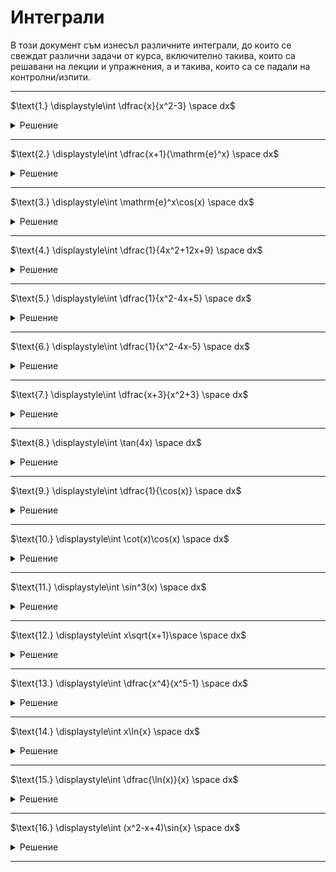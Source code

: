 # Интеграли

В този документ съм изнесъл различните интеграли, до които се свеждат различни задачи от курса, включително такива, които са решавани на лекции и упражнения, а и такива, които са се падали на контролни/изпити.

---

$\text{1.} \displaystyle\int \dfrac{x}{x^2-3} \space dx$

<details>
    <summary>Решение</summary>

Внасяне под диференциала

$\displaystyle\int \dfrac{x}{x^2-3} \space dx = \dfrac{1}{2}\int \dfrac{1}{x^2-3} \space dx^2 = \dfrac{1}{2}\int \dfrac{1}{x^2-3} \space d(x^2 - 3) = \dfrac{1}{2}\ln{|x^2-3|} + C$

</details>

---

$\text{2.} \displaystyle\int \dfrac{x+1}{\mathrm{e}^x} \space dx$

<details>
    <summary>Решение</summary>

Интегриране по части

$I = \displaystyle\int \dfrac{x+1}{\mathrm{e}^x} \space dx$

$I = \int(-x-1)\mathrm{e}^{-x}\space d(-x)$

$I = \int (-x-1)\space d\mathrm{e}^{-x}$

$I = (-x-1)\mathrm{e}^{-x} - \int \mathrm{e}^{-x}\space d(-x)$

$I = (-x-1)\mathrm{e}^{-x} - \mathrm{e}^{-x}+C$

$I = -(x+2)\mathrm{e}^{-x}+C$
</details>

---

$\text{3.} \displaystyle\int \mathrm{e}^x\cos(x) \space dx$

<details>
    <summary>Решение</summary>

Интегриране по части

$I = \displaystyle\int \mathrm{e}^x\cos{x} \space dx$

$I = \displaystyle\int \mathrm{e}^x \space d\sin{x}$

$I = \mathrm{e}^{x}\sin{x} - \displaystyle\int \sin{x} \space d\mathrm{e}^x$

$I = \mathrm{e}^{x}\sin{x} - \displaystyle\int \sin{x} \space d\mathrm{e}^x$

$I = \mathrm{e}^{x}\sin{x} + \displaystyle\int \mathrm{e}^x \space d\cos{x}$

$I = \mathrm{e}^{x}\sin{x} + \mathrm{e}^{x}\cos{x} - \displaystyle\int \mathrm{e}^x\cos{x} \space dx$

$I = \mathrm{e}^{x}\sin{x} + \mathrm{e}^{x}\cos{x} - I + C^*$

$I = \dfrac{\mathrm{e}^x(\sin{x} + \cos{x})}{2} + C$
</details>

---

$\text{4.} \displaystyle\int \dfrac{1}{4x^2+12x+9} \space dx$

<details>
    <summary>Решение</summary>
Знаменателят е точен квадрат. (тоест дискриминантата е точно нула)

$I = \displaystyle \int \dfrac{1}{(2x+3)^2} \space dx = \dfrac{1}{2} \int \dfrac{1}{(2x+3)^2} \space d(2x+3) = \dfrac{1}{2} \dfrac{1}{(2x+3)^{-2+1}} \dfrac{1}{-2+1} = -\dfrac{1}{2(2x+3)} + C$
</details>

---

$\text{5.} \displaystyle\int \dfrac{1}{x^2-4x+5} \space dx$

<details>
    <summary>Решение</summary>
Представяме знаменателя като сума на квадрати. (защото дискриминантата е отрицателна)

$\text{denom } = x^2 - 4x + 5 = (x^2 - 4x + 4) + 1 = (x-2)^2 + 1$

$I = \displaystyle \int \dfrac{1}{(x-2)^2 + 1} \space d(x-2) = \arctan(x-2) + C$
</details>

---

$\text{6.} \displaystyle\int \dfrac{1}{x^2-4x-5} \space dx$

<details>
    <summary>Решение</summary>
Разлагаме знаменателя. (защото дискриминантата е положителна)

$\text{denom } = x^2 - 4x - 5 = (x-5)(x+1)$

Така получаваме следния израз, който ще разложим на елементарни дроби.

$\dfrac{1}{(x-5)(x+1)} = \dfrac{A}{x-5} + \dfrac{B}{x+1} = \dfrac{Ax+A+Bx-5B}{(x-5)(x+1)} = \dfrac{(A+B)x+(A-5B)}{(x-5)(x+1)}$

Така получаваме две условия за $A$ и $B$:

$A + B = 0; A- 5B = 1$

Откъдето

$A = \dfrac{1}{6}; \space B = -\dfrac{1}{6}$

$I = \displaystyle \int \dfrac{1}{(x-5)(x+1)}$

$I = \displaystyle \dfrac{1}{6}\int \dfrac{1}{x-5}\space dx - \dfrac{1}{6} \int \dfrac{1}{x+1}\space dx$

$I = \dfrac{1}{6}\ln{|x-5|} - \dfrac{1}{6}\ln{|x+1|} + C$
</details>

---

$\text{7.} \displaystyle\int \dfrac{x+3}{x^2+3} \space dx$

<details>
    <summary>Решение</summary>

В случая е удобно да използваме линейност на интеграла, тоест интеграл от сума го представяме като сума от интеграли

$I = \displaystyle\int \dfrac{x+3}{x^2+3} \space dx$

$I = \displaystyle\int \dfrac{x}{x^2+3} \space dx + 3\int \dfrac{1}{x^2+3} \space dx$

$I = \displaystyle \dfrac{1}{2}\int \dfrac{1}{x^2+3} \space d(x^2+3) + \sqrt{3}\int \dfrac{1}{\left(\frac{x}{\sqrt{3}}\right)^2+1} \space d\tfrac{3}{\sqrt{3}}$

$I = \dfrac{1}{2}\ln{|x^2+3|} + \sqrt{3}\arctan{\tfrac{x}{\sqrt{3}}} + C$
</details>

---

$\text{8.} \displaystyle\int \tan(4x) \space dx$

<details>
    <summary>Решение</summary>

$I = \displaystyle\int \tan{(4x)} \space dx$

$I = \displaystyle \dfrac{1}{4}\int \dfrac{\sin{(4x)}}{\cos{(4x)}} \space d(4x)$

$I = \displaystyle -\dfrac{1}{4}\int \dfrac{1}{\cos{(4x)}} \space d\cos{(4x)}$

$I = -\dfrac{1}{4}\ln{|\cos{(4x)}|} + C$
</details>

---

$\text{9.} \displaystyle\int \dfrac{1}{\cos(x)} \space dx$

<details>
    <summary>Решение</summary>

$\displaystyle I = \int \dfrac{1}{\cos{x}} \space dx$

$\displaystyle I = \int \dfrac{\cos{x}}{\cos^2{x}} \space dx$

$\displaystyle I = \int \dfrac{1}{1-\sin^2{x}} \space d\sin{x}$

$\displaystyle I = \int \dfrac{1}{(1-\sin{x})(1+\sin{x})} \space d\sin{x}$

$\displaystyle I = \int \left(\dfrac{A}{1-\sin{x}} + \dfrac{B}{1+\sin{x}} \right) \,d\sin{x}$

$\displaystyle I = A \int \dfrac{1}{1-\sin{x}}\, d\sin{x} + B \int \dfrac{1}{1+\sin{x}} \, d\sin{x}$

$\displaystyle I = -A \ln|1-\sin{x}| + B \ln|1+\sin{x}| + C$

Константите $A$ и $B$ намираме по следния начин:

$\dfrac{1}{(1-u)(1+u)} = \dfrac{A}{1-u} + \dfrac{B}{1+u}$

$\dfrac{1}{(1-u)(1+u)} = \dfrac{A + Au + B - Bu}{(1-u)(1+u)}$

$1 = (A+B) + u(A-B)$

$A-B=0$

$A+B=1$

$A = B = \dfrac{1}{2}$

$\displaystyle I = \int \dfrac{1}{\cos{x}}\,dx = \dfrac{1}{2}\ln\left|\dfrac{1+\sin{x}}{1-\sin{x}}\right|+C$
</details>

---

$\text{10.} \displaystyle\int \cot(x)\cos(x) \space dx$

<details>
    <summary>Решение</summary>

$\displaystyle I = \int \cot(x)\cos(x) \space dx$

$\displaystyle I = \int \dfrac{\cos^2{x}}{\sin{x}} \space dx$

$\displaystyle I = \int \dfrac{1 - \sin^2{x}}{\sin{x}} \space dx$

$\displaystyle I = \int \dfrac{1}{\sin{x}} \space dx - \int \sin{x} \space dx$

Първият интеграл се решава аналогично на интеграла от задача 9 и вторият е табличен.
</details>

---

$\text{11.} \displaystyle\int \sin^3(x) \space dx$

<details>
    <summary>Решение</summary>

$\displaystyle I = \int \sin^3{x} \space dx$

$\displaystyle I = \int \sin^2{x}\sin{x} \space dx$

$\displaystyle I = \int (1-\cos^2{x})\sin{x} \space dx$

$\displaystyle I = \int \sin{x} \space dx - \int \cos^2{x}\sin{x} \space dx$

$\displaystyle I = \int \sin{x} \space dx + \int \cos^2{x} \space d\cos{x}$

$I = -\cos{x} + \dfrac{\cos^3{x}}{3} + C$
</details>

---

$\text{12.} \displaystyle\int x\sqrt{x+1}\space \space dx$

<details>
    <summary>Решение</summary>

$\displaystyle I = \int x\sqrt{x+1} \space dx$

$\displaystyle I = \int (x+1-1)\sqrt{x+1} \space d(x+1)$

$\displaystyle I = \int (u-1)\sqrt{u} \space du$

$\displaystyle I = \int (u\sqrt{u} - \sqrt{u}) \space du$

$\displaystyle I = \int u\sqrt{u} \space dx - \int \sqrt{u} \space du$

$\displaystyle I = \int u^{\frac{3}{2}} \space dx - \int u^{\frac{1}{2}} \space du$

$I = \dfrac{u^{\frac{5}{2}}}{\frac{5}{2}} - \dfrac{u^{\frac{3}{2}}}{\frac{3}{2}} + C$

$I = \dfrac{2}{5}(x+1)^{\frac{5}{2}} - \dfrac{2}{3}(x+1)^{\frac{3}{2}} + C$
</details>

---

$\text{13.} \displaystyle\int \dfrac{x^4}{x^5-1} \space dx$

<details>
    <summary>Решение</summary>

$\displaystyle I = \int \dfrac{x^4}{x^5-1} \space dx$

$\displaystyle I = \dfrac{1}{5}\int \dfrac{1}{x^5-1} \space d(x^5 - 1)$

$I = \dfrac{\ln|x^5-1|}{5} + C$
</details>

---

$\text{14.} \displaystyle\int x\ln{x} \space dx$

<details>
    <summary>Решение</summary>

$\displaystyle I = \int x\ln{x} \space dx$

$\displaystyle I = \dfrac{1}{2} \int \ln{x} \space dx^2$

$\displaystyle I = \dfrac{1}{2} \left(x^2\ln{x} - \int x^2 \space d\ln{x}\right)$

$\displaystyle I = \dfrac{1}{2} \left(x^2\ln{x} - \int \dfrac{x^2}{x} \space dx\right)$

$\displaystyle I = \dfrac{1}{2} \left(x^2\ln{x} - \int x \space dx\right)$

$\displaystyle I = \dfrac{x^2\ln{x}}{2} - \dfrac{x^2}{4} + C$
</details>

---

$\text{15.} \displaystyle\int \dfrac{\ln(x)}{x} \space dx$

<details>
    <summary>Решение</summary>

$\displaystyle I = \int \dfrac{\ln(x)}{x} \space dx$

$\displaystyle I = \int \dfrac{1}{x} \ln{x} \space dx$

$\displaystyle I = \int \ln{x} \space d\ln{x}$

$I = \dfrac{\ln^2{x}}{2} + C$
</details>

---

$\text{16.} \displaystyle\int (x^2-x+4)\sin{x} \space dx$

<details>
    <summary>Решение</summary>

$\displaystyle I = \int (x^2-x+4)\sin{x} \space dx$

$\displaystyle I = -\int (x^2-x+4) \space d\cos{x}$

$\displaystyle I = -[\cos{x}(x^2-x+4) - \int \cos{x} \space d(x^2-x+4)]$

$\displaystyle I = -[\cos{x}(x^2-x+4) - \int (2x-1) \space d\sin{x}]$

$\displaystyle I = -\cos{x}(x^2-x+4) + \int (2x-1) \space d\sin{x}$

$\displaystyle I = -\cos{x}(x^2-x+4) + \sin{x}(2x-1) - \int \sin{x} \space d(2x-1)$

$\displaystyle I = -\cos{x}(x^2-x+4) + \sin{x}(2x-1) - 2 \int \sin{x} \space dx$

$\displaystyle I = -\cos{x}(x^2-x+4) + \sin{x}(2x-1) + 2 \cos{x} + C$

$\displaystyle I = -\cos{x}(x^2-x+2) + \sin{x}(2x-1) + C$
</details>

---
